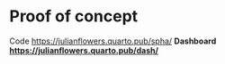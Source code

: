 # Proof of concept

Code https://julianflowers.quarto.pub/spha/ 
<b>
Dashboard https://julianflowers.quarto.pub/dash/
</b>
